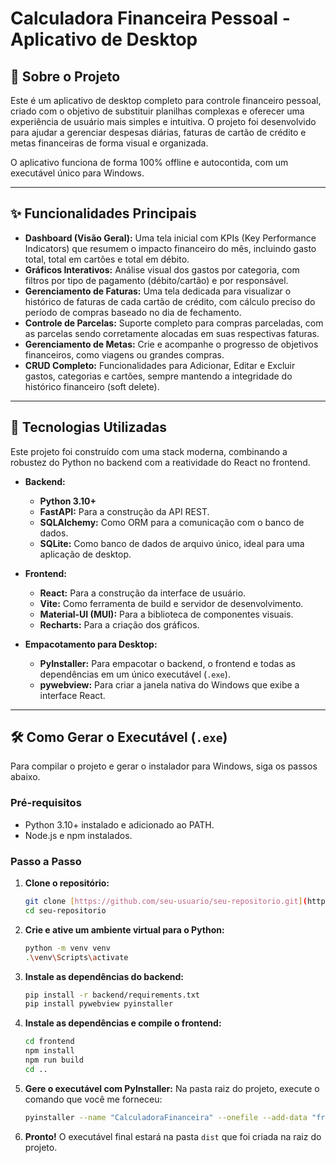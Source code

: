 #  Calculadora Financeira Pessoal - Aplicativo de Desktop

## 📝 Sobre o Projeto

Este é um aplicativo de desktop completo para controle financeiro pessoal, criado com o objetivo de substituir planilhas complexas e oferecer uma experiência de usuário mais simples e intuitiva. O projeto foi desenvolvido para ajudar a gerenciar despesas diárias, faturas de cartão de crédito e metas financeiras de forma visual e organizada.

O aplicativo funciona de forma 100% offline e autocontida, com um executável único para Windows.

---

## ✨ Funcionalidades Principais

* **Dashboard (Visão Geral):** Uma tela inicial com KPIs (Key Performance Indicators) que resumem o impacto financeiro do mês, incluindo gasto total, total em cartões e total em débito.
* **Gráficos Interativos:** Análise visual dos gastos por categoria, com filtros por tipo de pagamento (débito/cartão) e por responsável.
* **Gerenciamento de Faturas:** Uma tela dedicada para visualizar o histórico de faturas de cada cartão de crédito, com cálculo preciso do período de compras baseado no dia de fechamento.
* **Controle de Parcelas:** Suporte completo para compras parceladas, com as parcelas sendo corretamente alocadas em suas respectivas faturas.
* **Gerenciamento de Metas:** Crie e acompanhe o progresso de objetivos financeiros, como viagens ou grandes compras.
* **CRUD Completo:** Funcionalidades para Adicionar, Editar e Excluir gastos, categorias e cartões, sempre mantendo a integridade do histórico financeiro (soft delete).

---

## 🚀 Tecnologias Utilizadas

Este projeto foi construído com uma stack moderna, combinando a robustez do Python no backend com a reatividade do React no frontend.

* **Backend:**
    * **Python 3.10+**
    * **FastAPI:** Para a construção da API REST.
    * **SQLAlchemy:** Como ORM para a comunicação com o banco de dados.
    * **SQLite:** Como banco de dados de arquivo único, ideal para uma aplicação de desktop.

* **Frontend:**
    * **React:** Para a construção da interface de usuário.
    * **Vite:** Como ferramenta de build e servidor de desenvolvimento.
    * **Material-UI (MUI):** Para a biblioteca de componentes visuais.
    * **Recharts:** Para a criação dos gráficos.

* **Empacotamento para Desktop:**
    * **PyInstaller:** Para empacotar o backend, o frontend e todas as dependências em um único executável (`.exe`).
    * **pywebview:** Para criar a janela nativa do Windows que exibe a interface React.

---

## 🛠️ Como Gerar o Executável (`.exe`)

Para compilar o projeto e gerar o instalador para Windows, siga os passos abaixo.

### Pré-requisitos
* Python 3.10+ instalado e adicionado ao PATH.
* Node.js e npm instalados.

### Passo a Passo

1.  **Clone o repositório:**
    ```bash
    git clone [https://github.com/seu-usuario/seu-repositorio.git](https://github.com/seu-usuario/seu-repositorio.git)
    cd seu-repositorio
    ```

2.  **Crie e ative um ambiente virtual para o Python:**
    ```bash
    python -m venv venv
    .\venv\Scripts\activate
    ```

3.  **Instale as dependências do backend:**
    ```bash
    pip install -r backend/requirements.txt
    pip install pywebview pyinstaller 
    ```

4.  **Instale as dependências e compile o frontend:**
    ```bash
    cd frontend
    npm install
    npm run build
    cd .. 
    ```

5.  **Gere o executável com PyInstaller:**
    Na pasta raiz do projeto, execute o comando que você me forneceu:
    ```bash
    pyinstaller --name "CalculadoraFinanceira" --onefile --add-data "frontend/dist;frontend/dist" --add-data "backend;backend" --hidden-import "uvicorn.lifespan.on" --hidden-import "uvicorn.loops.auto" --hidden-import "uvicorn.protocols.http.auto" run_desktop_app.py
    ```

6.  **Pronto!** O executável final estará na pasta `dist` que foi criada na raiz do projeto.
